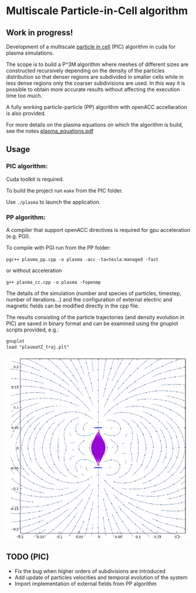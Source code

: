 # Multiscale Particle-in-Cell algorithm


## Work in progress!

Development of a multiscale [particle in cell](https://en.wikipedia.org/wiki/Particle-in-cell) (PIC) algorithm in cuda for plasma simulations.

The scope is to build a P^3M algorithm where meshes of different sizes are constructed recursively depending on the density of the particles distribution 
so that denser regions are subdivided in smaller cells while in less dense regions only the coarser subdivisions are used.
In this way it is possible to obtain more accurate results without affecting the execution time too much.

A fully working particle-particle (PP) algorithm with openACC accellaration is also provided. 

For more details on the plasma equations on which the algorithm is build, see the notes [plasma_equations.pdf](./plasma_equations.pdf)

## Usage

### PIC algorithm:

Cuda toolkit is required.

To build the project run `make` from the PIC folder.

Use `./plasma` to launch the application.

### PP algorithm:

A compiler that support openACC directives is required for gpu acceleration (e.g. PGI).

To compile with PGI run from the PP folder:

`pgc++ plasma_pp.cpp -o plasma -acc -ta=tesla:managed -fast`
 
or without acceleration
 
`g++ plasma_cc.cpp -o plasma -fopenmp`

The details of the simulation (number and species of particles, timestep, number of iterations...) 
and the configuration of external electric and magnetic fields can be modified directly in the cpp file.  


The results consisting of the particle trajectories (and density evolution in PIC) are saved in binary format 
and can be examined using the gnuplot scripts provided, e.g.:

```
gnuplot
load "plasmaYZ_traj.plt"
```
![Example output](./gnuplot/bottle_5000.png "Example of 5000 particles trajectories in magnetic bottle configuration")

## TODO (PIC)

- Fix the bug when higher orders of subdivisions are introduced
- Add update of particles velocities and temporal evolution of the system
- Import implementation of external fields from PP algorithm

